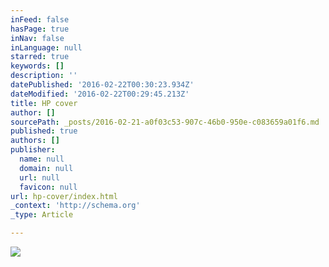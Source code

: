 ```yaml
---
inFeed: false
hasPage: true
inNav: false
inLanguage: null
starred: true
keywords: []
description: ''
datePublished: '2016-02-22T00:30:23.934Z'
dateModified: '2016-02-22T00:29:45.213Z'
title: HP cover
author: []
sourcePath: _posts/2016-02-21-a0f03c53-907c-46b0-950e-c083659a01f6.md
published: true
authors: []
publisher:
  name: null
  domain: null
  url: null
  favicon: null
url: hp-cover/index.html
_context: 'http://schema.org'
_type: Article

---
```

![](https://the-grid-user-content.s3-us-west-2.amazonaws.com/95be9803-e172-4777-b28e-3b1fa3987566.jpg)